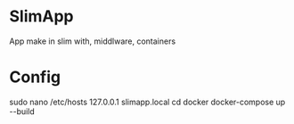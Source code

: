 # SlimApp
App make in slim with, middlware, containers

# Config 

sudo nano /etc/hosts 127.0.0.1 slimapp.local
cd docker docker-compose up --build
